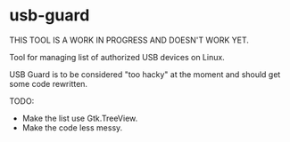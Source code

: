 usb-guard
=========

THIS TOOL IS A WORK IN PROGRESS AND DOESN'T WORK YET.

Tool for managing list of authorized USB devices on Linux.


USB Guard is to be considered "too hacky" at the moment and should get some code 
rewritten.


TODO:
* Make the list use Gtk.TreeView.
* Make the code less messy.
